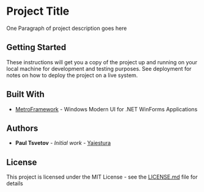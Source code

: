 # Project Title

One Paragraph of project description goes here

## Getting Started

These instructions will get you a copy of the project up and running on your local machine for development and testing purposes. See deployment for notes on how to deploy the project on a live system.

## Built With

* [MetroFramework](https://thielj.github.io/MetroFramework/) - Windows Modern UI for .NET WinForms Applications

## Authors

* **Paul Tsvetov** - *Initial work* - [Yaiestura](https://github.com/yaiestura)

## License

This project is licensed under the MIT License - see the [LICENSE.md](LICENSE.md) file for details


